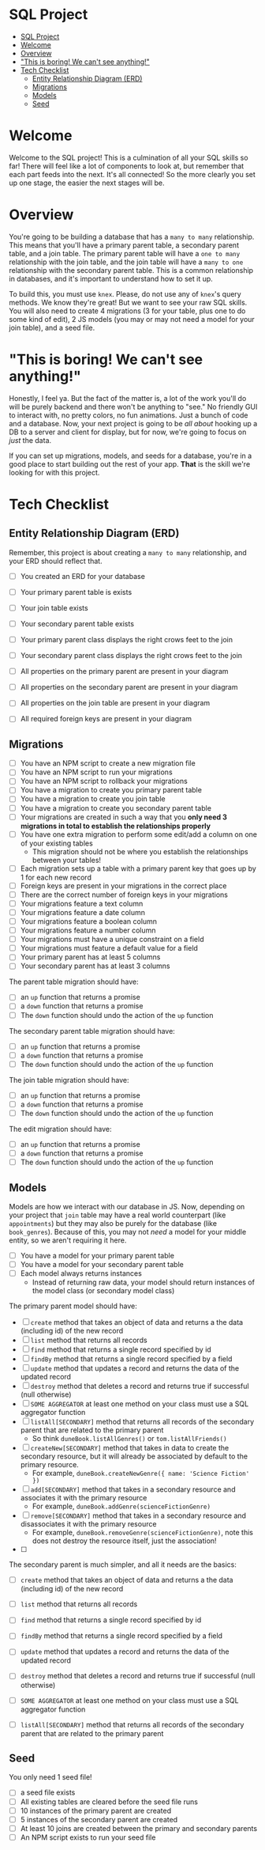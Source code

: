 # SQL Project
- [SQL Project](#sql-project)
- [Welcome](#welcome)
- [Overview](#overview)
- ["This is boring! We can't see anything!"](#this-is-boring-we-cant-see-anything)
- [Tech Checklist](#tech-checklist)
  - [Entity Relationship Diagram (ERD)](#entity-relationship-diagram-erd)
  - [Migrations](#migrations)
  - [Models](#models)
  - [Seed](#seed)

# Welcome
Welcome to the SQL project! This is a culmination of all your SQL skills so far! There will feel like a lot of components to look at, but remember that each part feeds into the next. It's all connected! So the more clearly you set up one stage, the easier the next stages will be.

# Overview
You're going to be building a database that has a `many to many` relationship. This means that you'll have a primary parent table, a secondary parent table, and a join table. The primary parent table will have a `one to many` relationship with the join table, and the join table will have a `many to one` relationship with the secondary parent table. This is a common relationship in databases, and it's important to understand how to set it up.

To build this, you must use `knex`. Please, do not use any of `knex`'s query methods. We know they're great! But we want to see your raw SQL skills. You will also need to create 4 migrations (3 for your table, plus one to do some kind of edit), 2 JS models (you may or may not need a model for your join table), and a seed file.

# "This is boring! We can't see anything!"
Honestly, I feel ya. But the fact of the matter is, a lot of the work you'll do will be purely backend and there won't be anything to "see." No friendly GUI to interact with, no pretty colors, no fun animations. Just a bunch of code and a database. Now, your next project is going to be *all about* hooking up a DB to a server and client for display, but for now, we're going to focus on *just* the data.

If you can set up migrations, models, and seeds for a database, you're in a good place to start building out the rest of your app. **That** is the skill we're looking for with this project.

# Tech Checklist

## Entity Relationship Diagram (ERD)
Remember, this project is about creating a `many to many` relationship, and your ERD should reflect that.

- [ ] You created an ERD for your database
- [ ] Your primary parent table is exists
- [ ] Your join table exists
- [ ] Your secondary parent table exists
- [ ] Your primary parent class displays the right crows feet to the join
- [ ] Your secondary parent class displays the right crows feet to the join
- [ ] All properties on the primary parent are present in your diagram
- [ ] All properties on the secondary parent are present in your diagram
- [ ] All properties on the join table are present in your diagram
- [ ] All required foreign keys are present in your diagram


## Migrations
- [ ] You have an NPM script to create a new migration file
- [ ] You have an NPM script to run your migrations
- [ ] You have an NPM script to rollback your migrations
- [ ] You have a migration to create you primary parent table
- [ ] You have a migration to create you join table
- [ ] You have a migration to create you secondary parent table
- [ ] Your migrations are created in such a way that you **only need 3 migrations in total to establish the relationships properly**
- [ ] You have one extra migration to perform some edit/add a column on one of your existing tables
  - This migration should not be where you establish the relationships between your tables!
- [ ] Each migration sets up a table with a primary parent key that goes up by 1 for each new record
- [ ] Foreign keys are present in your migrations in the correct place
- [ ] There are the correct number of foreign keys in your migrations
- [ ] Your migrations feature a text column
- [ ] Your migrations feature a date column
- [ ] Your migrations feature a boolean column
- [ ] Your migrations feature a number column
- [ ] Your migrations must have a unique constraint on a field
- [ ] Your migrations must feature a default value for a field
- [ ] Your primary parent has at least 5 columns
- [ ] Your secondary parent has at least 3 columns

The parent table migration should have:
- [ ] an `up` function that returns a promise
- [ ] a `down` function that returns a promise
- [ ] The `down` function should undo the action of the `up` function

The secondary parent table migration should have:
- [ ] an `up` function that returns a promise
- [ ] a `down` function that returns a promise
- [ ] The `down` function should undo the action of the `up` function

The join table migration should have:
- [ ] an `up` function that returns a promise
- [ ] a `down` function that returns a promise
- [ ] The `down` function should undo the action of the `up` function

The edit migration should have:
- [ ] an `up` function that returns a promise
- [ ] a `down` function that returns a promise
- [ ] The `down` function should undo the action of the `up` function

## Models
Models are how we interact with our database in JS. Now, depending on your project that `join` table may have a real world counterpart (like `appointments`) but they may also be purely for the database (like `book_genres`). Because of this, you may not *need* a model for your middle entity, so we aren't requiring it here.

- [ ] You have a model for your primary parent table
- [ ] You have a model for your secondary parent table
- [ ] Each model always returns instances
  - Instead of returning raw data, your model should return instances of the model class (or secondary model class)

The primary parent model should have:
- [ ] `create` method that takes an object of data and returns a the data (including id) of the new record
- [ ] `list` method that returns all records
- [ ] `find` method that returns a single record specified by id
- [ ] `findBy` method that returns a single record specified by a field
- [ ] `update` method that updates a record and returns the data of the updated record
- [ ] `destroy` method that deletes a record and returns true if successful (null otherwise)
- [ ] `SOME AGGREGATOR` at least one method on your class must use a SQL aggregator function
- [ ] `listAll[SECONDARY]` method that returns all records of the secondary parent that are related to the primary parent
  - So think `duneBook.listAllGenres()` or `tom.listAllFriends()`
- [ ] `createNew[SECONDARY]` method that takes in data to create the secondary resource, but it will already be associated by default to the primary resource.
  - For example, `duneBook.createNewGenre({ name: 'Science Fiction' })`
- [ ] `add[SECONDARY]` method that takes in a secondary resource and associates it with the primary resource
  - For example, `duneBook.addGenre(scienceFictionGenre)`
- [ ] `remove[SECONDARY]` method that takes in a secondary resource and disassociates it with the primary resource
  - For example, `duneBook.removeGenre(scienceFictionGenre)`, note this does not destroy the resource itself, just the association!
- [ ]


The secondary parent is much simpler, and all it needs are the basics:
- [ ] `create` method that takes an object of data and returns a the data (including id) of the new record
- [ ] `list` method that returns all records
- [ ] `find` method that returns a single record specified by id
- [ ] `findBy` method that returns a single record specified by a field
- [ ] `update` method that updates a record and returns the data of the updated record
- [ ] `destroy` method that deletes a record and returns true if successful (null otherwise)
- [ ] `SOME AGGREGATOR` at least one method on your class must use a SQL aggregator function
- [ ] `listAll[SECONDARY]` method that returns all records of the secondary parent that are related to the primary parent


## Seed
You only need 1 seed file!

- [ ] a seed file exists
- [ ] All existing tables are cleared before the seed file runs
- [ ] 10 instances of the primary parent are created
- [ ] 5 instances of the secondary parent are created
- [ ] At least 10 joins are created between the primary and secondary parents
- [ ] An NPM script exists to run your seed file